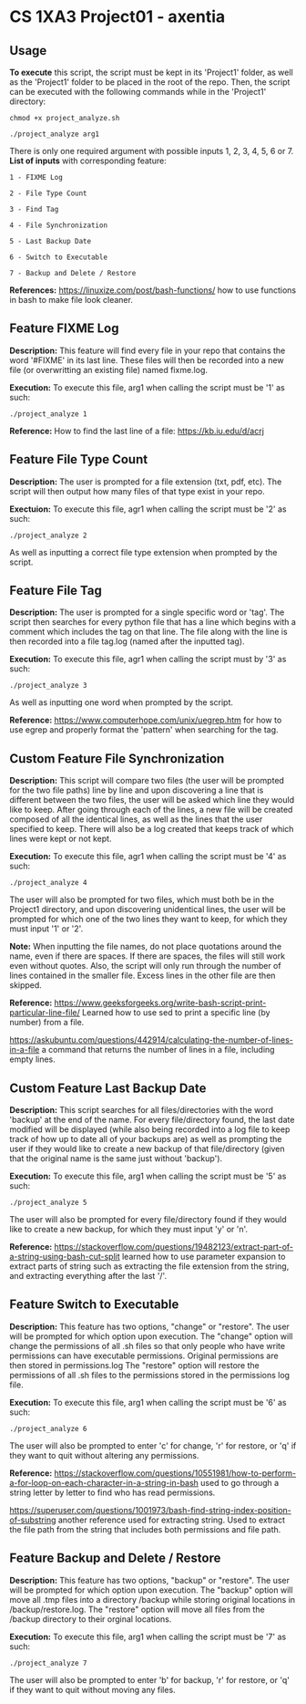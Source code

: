 # CS 1XA3 Project01 - axentia

## Usage
**To execute** this script, the script must be kept in its 'Project1' folder, as well as the 'Project1' folder to be 
placed in the root of the repo. Then, the script can be executed with the following commands while in the 
'Project1' directory:

	chmod +x project_analyze.sh

	./project_analyze arg1

There is only one required argument with possible inputs 1, 2, 3, 4, 5, 6 or 7.
**List of inputs** with corresponding feature:

	1 - FIXME Log
	
	2 - File Type Count
	
	3 - Find Tag

	4 - File Synchronization

	5 - Last Backup Date

	6 - Switch to Executable

	7 - Backup and Delete / Restore

**References:** https://linuxize.com/post/bash-functions/ how to use functions in bash to make file look cleaner.

## Feature FIXME Log
**Description:** This feature will find every file in your repo that contains the word '#FIXME' in its last line.
These files will then be recorded into a new file (or overwritting an existing file) named fixme.log.

**Execution:** To execute this file, arg1 when calling the script must be '1' as such:

	./project_analyze 1

**Reference:** How to find the last line of a file: https://kb.iu.edu/d/acrj 

## Feature File Type Count
**Description:** The user is prompted for a file extension (txt, pdf, etc). The script will then output how many files 
of that type exist in your repo.

**Exectuion:** To execute this file, agr1 when calling the script must be '2' as such:

	./project_analyze 2

As well as inputting a correct file type extension when prompted by the script.

## Feature File Tag
**Description:** The user is prompted for a single specific word or 'tag'. The script then searches for every python
 file that has a line which begins with a comment which includes the tag on that line. The file along with 
the line is then recorded into a file tag.log (named after the inputted tag).

**Execution:** To execute this file, agr1 when calling the script must by '3' as such:

	./project_analyze 3

As well as inputting one word when prompted by the script.

**Reference:** https://www.computerhope.com/unix/uegrep.htm for how to use egrep and properly format the 'pattern' when 
searching for the tag.

## Custom Feature File Synchronization
**Description:** This script will compare two files (the user will be prompted for the two file paths) line by line 
and upon discovering a line that is different between the two files, the user will be asked which line they would
like to keep. After going through each of the lines, a new file will be created composed of all the identical lines,
as well as the lines that the user specified to keep. There will also be a log created that keeps track of which
lines were kept or not kept.

**Execution:** To execute this file, agr1 when calling the script must be '4' as such:

	./project_analyze 4

The user will also be prompted for two files, which must both be in the Project1 directory, and
 upon discovering unidentical lines, the user will be prompted for which one of the two 
lines they want to keep, for which they must input '1' or '2'.

**Note:** When inputting the file names, do not place quotations around the name, even if there are spaces. If there
are spaces, the files will still work even without quotes. 
Also, the script will only run through the number of lines contained in the smaller file. Excess lines in the other
file are then skipped.

**Reference:** https://www.geeksforgeeks.org/write-bash-script-print-particular-line-file/ Learned how to use sed
to print a specific line (by number) from a file.

https://askubuntu.com/questions/442914/calculating-the-number-of-lines-in-a-file a command that returns the
number of lines in a file, including empty lines.

## Custom Feature Last Backup Date
**Description:** This script searches for all files/directories with the word 'backup' at the end of the name. For every file/directory found, 
the last date modified will be displayed (while also being recorded into a log file to keep 
track of how up to date all of your backups are) as well as prompting the user if they would like to create a new
backup of that file/directory (given that the original name is the same just without 'backup').

**Execution:** To execute this file, arg1 when calling the script must be '5' as such:

	./project_analyze 5

The user will also be prompted for every file/directory found if they would like to create a new backup, for which
they must input 'y' or 'n'.

**Reference:** https://stackoverflow.com/questions/19482123/extract-part-of-a-string-using-bash-cut-split learned
how to use parameter expansion to extract parts of string such as extracting the file extension from the string, and
extracting everything after the last '/'.

## Feature Switch to Executable 
**Description:** This feature has two options, "change" or "restore". The user will be prompted for which option upon 
execution. The "change" option will change the permissions of all .sh files so that only people who have write
permissions can have executable permissions. Original permissions are then stored in permissions.log The "restore" 
option will restore the permissions of all .sh files to the permissions stored in the permissions log file.

**Execution:** To execute this file, arg1 when calling the script must be '6' as such:

	./project_analyze 6

The user will also be prompted to enter 'c' for change, 'r' for restore, or 'q' if they want to quit without
altering any permissions.

**Reference:** https://stackoverflow.com/questions/10551981/how-to-perform-a-for-loop-on-each-character-in-a-string-in-bash
used to go through a string letter by letter to find who has read permissions.

https://superuser.com/questions/1001973/bash-find-string-index-position-of-substring another reference used for extracting
string. Used to extract the file path from the string that includes both permissions and file path. 

## Feature Backup and Delete / Restore
**Description:** This feature has two options, "backup" or "restore". The user will be prompted for which option upon execution.
The "backup" option will move all .tmp files into a directory /backup while storing original locations in /backup/restore.log.
The "restore" option will move all files from the /backup directory to their orginal locations.

**Execution:** To execute this file, arg1 when calling the script must be '7' as such:

	./project_analyze 7

The user will also be prompted to enter 'b' for backup, 'r' for restore, or 'q' if they want to quit without moving any files.
